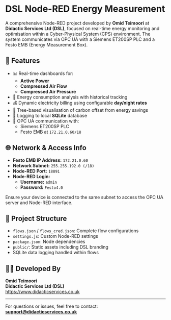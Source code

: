 # DSL Node-RED Energy Measurement

A comprehensive Node-RED project developed by **Omid Teimoori** at **Didactic Services Ltd (DSL)**, focused on real-time energy monitoring and optimisation within a Cyber-Physical System (CPS) environment. The system communicates via OPC UA with a Siemens ET200SP PLC and a Festo EMB (Energy Measurement Box).

## 🔧 Features

- 📊 Real-time dashboards for:
  - **Active Power**
  - **Compressed Air Flow**
  - **Compressed Air Pressure**
- 🧠 Energy consumption analysis with historical tracking
- 💰 Dynamic electricity billing using configurable **day/night rates**
- 🌱 Tree-based visualisation of carbon offset from energy savings
- 💾 Logging to local **SQLite** database
- 🔌 OPC UA communication with:
  - Siemens ET200SP PLC
  - Festo EMB at `172.21.0.60/18`

## 🌐 Network & Access Info

- **Festo EMB IP Address:** `172.21.0.60`  
- **Network Subnet:** `255.255.192.0 (/18)`  
- **Node-RED Port:** `18891`  
- **Node-RED Login:**
  - **Username:** `admin`
  - **Password:** `Festo4.0`

Ensure your device is connected to the same subnet to access the OPC UA server and Node-RED interface.

## 📁 Project Structure

- `flows.json` / `flows_cred.json`: Complete flow configurations
- `settings.js`: Custom Node-RED settings
- `package.json`: Node dependencies
- `public/`: Static assets including DSL branding
- SQLite data logging handled within flows

## 👨‍💻 Developed By

**Omid Teimoori**  
**Didactic Services Ltd (DSL)**  
<https://www.didacticservices.co.uk>

---

For questions or issues, feel free to contact: **support@didacticservices.co.uk**
